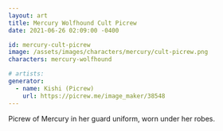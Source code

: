 ```yaml
---
layout: art
title: Mercury Wolfhound Cult Picrew
date: 2021-06-26 02:09:00 -0400

id: mercury-cult-picrew
image: /assets/images/characters/mercury/cult-picrew.png
characters: mercury-wolfhound

# artists:
generator:
  - name: Kishi (Picrew)
    url: https://picrew.me/image_maker/38548
---
```

Picrew of Mercury in her guard uniform, worn under her robes.
